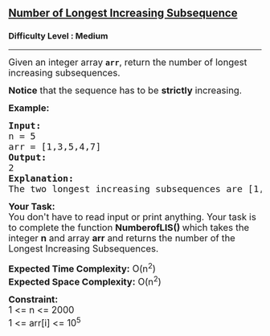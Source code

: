 <h2><a href="https://practice.geeksforgeeks.org/problems/number-of-longest-increasing-subsequence/1">Number of Longest Increasing Subsequence</a></h2><h3>Difficulty Level : Medium</h3><hr><div class="problems_problem_content__Xm_eO"><p><span style="font-size:18px">Given an integer array&nbsp;<strong><code>arr</code></strong>, return&nbsp;the number of longest increasing subsequences.</span></p>

<p><span style="font-size:18px"><strong>Notice</strong>&nbsp;that the sequence has to be&nbsp;<strong>strictly</strong>&nbsp;increasing.</span></p>

<p><strong><span style="font-size:18px">Example:</span></strong></p>

<pre><span style="font-size:18px"><strong>Input:</strong>
n = 5
arr = [1,3,5,4,7]
<strong>Output:</strong>
2
<strong>Explanation:</strong>
The two longest increasing subsequences are [1, 3, 4, 7] and [1, 3, 5, 7].</span></pre>

<p><span style="font-size:18px"><strong>Your Task:</strong><br>
You don't have to read input or print anything. Your task is to complete the function&nbsp;<strong>NumberofLIS()&nbsp;</strong>which takes the integer&nbsp;<strong>n</strong>&nbsp;and array <strong>arr</strong> and returns the number of the Longest Increasing Subsequences.</span></p>

<p><span style="font-size:18px"><strong>Expected Time Complexity:</strong> O(n<sup>2</sup>)<br>
<strong>Expected Space Complexity:</strong> O(n<sup>2</sup>)</span></p>

<p><strong><span style="font-size:18px">Constraint:</span></strong><br>
<span style="font-size:18px">1 &lt;= n &lt;= 2000<br>
1 &lt;= arr[i] &lt;= 10<sup>5</sup></span></p>
</div>
